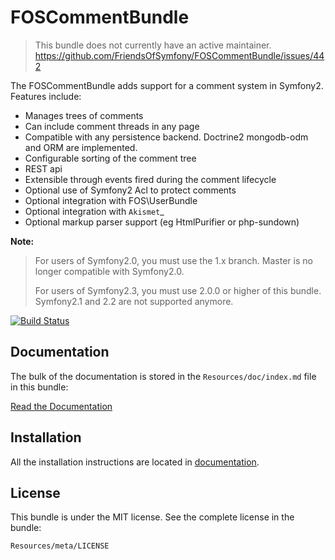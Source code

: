 FOSCommentBundle
=============

> This bundle does not currently have an active maintainer. https://github.com/FriendsOfSymfony/FOSCommentBundle/issues/442

The FOSCommentBundle adds support for a comment system in Symfony2. Features include:

- Manages trees of comments
- Can include comment threads in any page
- Compatible with any persistence backend. Doctrine2 mongodb-odm and ORM are implemented.
- Configurable sorting of the comment tree
- REST api
- Extensible through events fired during the comment lifecycle
- Optional use of Symfony2 Acl to protect comments
- Optional integration with FOS\UserBundle
- Optional integration with `Akismet`_
- Optional markup parser support (eg HtmlPurifier or php-sundown)

**Note:**

> For users of Symfony2.0, you must use the 1.x branch. Master is no longer
> compatible with Symfony2.0.
>
> For users of Symfony2.3, you must use 2.0.0 or higher of this bundle.
> Symfony2.1 and 2.2 are not supported anymore.

[![Build Status](https://secure.travis-ci.org/FriendsOfSymfony/FOSCommentBundle.png?branch=master)](http://travis-ci.org/FriendsOfSymfony/FOSCommentBundle)

Documentation
-------------

The bulk of the documentation is stored in the `Resources/doc/index.md`
file in this bundle:

[Read the Documentation](https://github.com/FriendsOfSymfony/FOSCommentBundle/blob/master/Resources/doc/index.md)

Installation
------------

All the installation instructions are located in [documentation](https://github.com/FriendsOfSymfony/FOSCommentBundle/blob/master/Resources/doc/index.md).

License
-------

This bundle is under the MIT license. See the complete license in the bundle:

    Resources/meta/LICENSE
